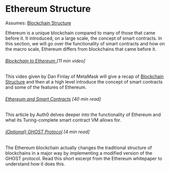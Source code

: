 # Ethereum Structure

Assumes: [Blockchain Structure](/blockchain-structure.md)

Ethereum is a unique blockchain compared to many of those that came before it. It introduced, on a large scale, the concept of smart contracts.  In this section, we will go over the functionality of smart contracts and how on the macro scale, Ethereum differs from blockchains that came before it.

###### [Blockchain to Ethereum ](https://www.youtube.com/watch?v=-SMliFtoPn8)\[11 min video\]

This video given by Dan Finlay of MetaMask will give a recap of [Blockchain Structure](/blockchain-structure.md) and then at a high level introduce the concept of smart contracts and some of the features of Ethereum.

###### [Ethereum and Smart Contracts](https://auth0.com/blog/an-introduction-to-ethereum-and-smart-contracts-part-2/) \[40 min read\]

This article by Auth0 delves deeper into the functionality of Ethereum and what its Turing-complete smart contract VM allows for.

###### [\(Optional\) GHOST Protocol](https://github.com/ethereum/wiki/wiki/White-Paper#modified-ghost-implementation) \[4 min read\]

The Ethereum blockchain actually changes the traditional structure of blockchains in a major way by implementing a modified version of the GHOST protocol.  Read this short excerpt from the Ethereum whitepaper to understand how it does this.

